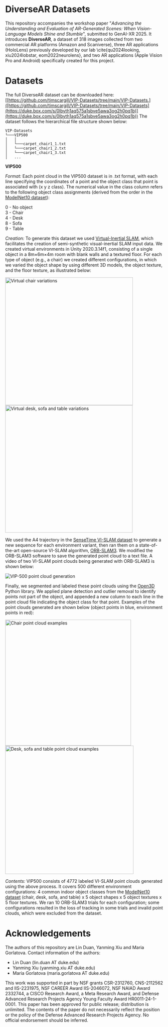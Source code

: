 # DiverseAR Datasets
This repository accompanies the workshop paper "_Advancing the Understanding and Evaluation of AR-Generated Scenes: When Vision-Language Models Shine and Stumble_", submitted to GenAI-XR 2025. It introduces **DiverseAR**, a dataset of 318 images collected from two commercial AR platforms (Amazon and Scaniverse), three AR applications (HoloLens) previously developed by our lab \cite{qu2024looking, xiu2024lobstar, eom2022neurolens}, and two AR applications (Apple Vision Pro and Android) specifically created for this project. 

# Datasets
The full DiverseAR dataset can be downloaded here: [[https://github.com/timscargill/VIP-Datasets/tree/main/VIP-Datasets.]([https://github.com/timscargill/VIP-Datasets/tree/main/VIP-Datasets](https://duke.box.com/s/0lbyth1aq575a1sbve5awa3og2h0pq1b)](https://duke.box.com/s/0lbyth1aq575a1sbve5awa3og2h0pq1b)) The dataset follows the hierarchical file structure shown below:
```
VIP-Datasets
└───VIP500
│   │
│   └───carpet_chair1_1.txt
│   └───carpet_chair1_2.txt
│   └───carpet_chair1_3.txt
│   ...
```

**VIP500**

_Format:_ Each point cloud in the VIP500 dataset is in .txt format, with each line specifying the coordinates of a point and the object class that point is associated with (x y z class). The numerical value in the class column refers to the following object class assignments (derived from the order in the [ModelNet10 dataset](https://modelnet.cs.princeton.edu/)):

0 - No object  
3 - Chair  
4 - Desk  
8 - Sofa  
9 - Table

_Creation:_ To generate this dataset we used [Virtual-Inertial SLAM](https://github.com/timscargill/Virtual-Inertial-SLAM), which facilitates the creation of semi-synthetic visual-inertial SLAM input data. We created virtual environments in Unity 2020.3.14f1, consisting of a single object in a 8m×6m×4m room with blank walls and a textured floor. For each type of object (e.g., a chair) we created different configurations, in which we varied the object shape by
using different 3D models, the object texture, and the floor texture, as illustrated below:

<img width="407" alt="Virtual chair variations" src="https://github.com/timscargill/VIP-Datasets/assets/62528878/2fd88f30-10ec-4ff6-99b5-6faf5b1ec932"><img width="406" alt="Virtual desk, sofa and table variations" src="https://github.com/timscargill/VIP-Datasets/assets/62528878/89b54594-5f40-46ec-9364-3010764a9272">

We used the A4 trajectory in the [SenseTime VI-SLAM dataset](http://www.zjucvg.net/eval-vislam/dataset/) to generate a new sequence for each environment variant, then ran them on a state-of-the-art open-source VI-SLAM algorithm, [ORB-SLAM3](https://github.com/UZ-SLAMLab/ORB_SLAM3). We modified the ORB-SLAM3 software to save the generated point cloud to a text file. A video of two VI-SLAM point clouds being generated with ORB-SLAM3 is shown below:

![VIP-500 point cloud generation](https://github.com/timscargill/VIP-Datasets/assets/62528878/c0754259-fd51-4f5b-bb61-b0cc260e0d38)

Finally, we segmented and labeled these point clouds using the [Open3D](https://www.open3d.org/) Python library. We applied plane detection and outlier removal to identify points not part of the object, and appended a new column to each line in the point cloud file indicating the object class for that point. Examples of the point clouds generated are shown below (object points in blue, environment points in red):

<img width="401" alt="Chair point cloud examples" src="https://github.com/timscargill/VIP-Datasets/assets/62528878/4ca2f0ec-af4a-4b26-9858-f49850b3ee94"><img width="409" alt="Desk, sofa and table point cloud examples" src="https://github.com/timscargill/VIP-Datasets/assets/62528878/9ddd1c67-9267-4095-bd92-496a7d43c145">

_Contents:_ VIP500 consists of 4772 labeled VI-SLAM point clouds generated using the above process. It covers 500 different environment configurations: 4 common indoor object classes from the [ModelNet10 dataset](https://modelnet.cs.princeton.edu/) (chair, desk, sofa, and table) x 5 object shapes x 5 object textures x 5 floor textures. We ran 10 ORB-SLAM3 trials for each configuration; some configurations resulted in the loss of tracking in some trials and invalid point clouds, which were excluded from the dataset.

# Acknowledgements 

The authors of this repository are Lin Duan, Yanming Xiu and Maria Gorlatova. Contact information of the authors:

* Lin Duan (lin.duan AT duke.edu)
* Yanming Xiu (yanming.xiu AT duke.edu)
* Maria Gorlatova (maria.gorlatova AT duke.edu)

This work was supported in part by NSF grants CSR-2312760, CNS-2112562 and IIS-2231975, NSF CAREER Award IIS-2046072, NSF NAIAD Award 2332744, a CISCO Research Award, a Meta Research Award, and Defense Advanced Research Projects Agency Young Faculty Award HR0011-24-1-0001. This paper has been approved for public release; distribution is unlimited. The contents of the paper do not necessarily reflect the position or the policy of the Defense Advanced Research Projects Agency. No official endorsement should be inferred.
 


